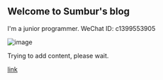 ## Welcome to Sumbur's blog

I'm a junior programmer.
WeChat ID: c1399553905

![image](sumburdalod.github.io/image.jpeg)

Trying to add content, please wait.

[link](sumburdalod.github.io/test.html)
